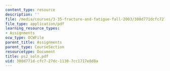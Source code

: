 ```yaml
---
content_type: resource
description: ''
file: /media/courses/3-35-fracture-and-fatigue-fall-2003/308d771dcfc727dc11307cc1717e8d8a_ps2_soln.pdf
file_type: application/pdf
learning_resource_types:
- Assignments
ocw_type: OCWFile
parent_title: Assignments
parent_type: CourseSection
resourcetype: Document
title: ps2_soln.pdf
uid: 308d771d-cfc7-27dc-1130-7cc1717e8d8a
---
```


